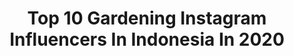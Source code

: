 ---
title: Top 10 Gardening Instagram Influencers In Indonesia In 2020
description: >-
  Find top gardening Instagram influencers in Indonesia in 2020. Most popular hashtags: #gardening #plants #permaculture #garden.
platform: Instagram
profiles:
  - username: "pandasprouts"
    fullname: >-
      NEVI | ORGANIC GARDENING
    location: "Indonesia"
    followers: 28193
    engagement: 111
    commentsToLikes: 0.038864
    id: ckaotw7auxryf0i78arfrm6cr
    verified: false
    hashtags: "#notagardeningpost"
  - username: "sheilla_erlangga"
    fullname: >-
      Sheilla Erlangga
    location: "Indonesia"
    followers: 178600
    engagement: 161
    commentsToLikes: 0.118559
    id: ckap1ahirtqnk0i78khb0lt31
    verified: false
    hashtags: "#cake, #cintabudayaindonesia, #gedungkesenianjakarta, #pancasila"
  - username: "ibunia"
    fullname: >-
      Nia Dinata
    location: "Indonesia"
    followers: 32763
    engagement: 136
    commentsToLikes: 0.051641
    id: ck5q2fea5fr1p0i11b23ombod
    verified: false
    hashtags: "#infusedhoney, #earthday, #beautifulsouls, #miraadalahkita"
  - username: "eagle_03_adam"
    fullname: >-
      Callsign_E03A
    location: "Indonesia"
    followers: 13207
    engagement: 388
    commentsToLikes: 0.023291
    id: ck0tzl3u3qpz80i19ay3go82l
    verified: false
    hashtags: "#airsofter, #cryeofficial, #arcteryx, #airlite"
  - username: "thataljundiah"
    fullname: >-
      Qonitah Al Jundiah
    location: "Indonesia"
    followers: 188724
    engagement: 96
    commentsToLikes: 0.010340
    id: ck8sxh4a4hdfi0j78cgqirie0
    verified: true
    hashtags: "#darirumah, #ramadan, #toomuchistoomuch, #ederratalks"
  - username: "info.fruits"
    fullname: >-
      BUAH BUAHAN
    location: "Indonesia"
    followers: 83279
    engagement: 830
    commentsToLikes: 0.007441
    id: ck0w3p416ujo00i19l0aqogla
    verified: false
    hashtags: "#hydroponics, #orchid, #growyourown, #harvest"
  - username: "rawtransitiondiet"
    fullname: >-
      Damian Gardynik 🌱
    location: "Indonesia"
    followers: 6700
    engagement: 513
    commentsToLikes: 0.062691
    id: ck9wd2bi1dr640j780ut0ekly
    verified: false
    hashtags: "#lockdown, #diversity, #earthday, #plumeria"
  - username: "fithri.maya"
    fullname: >-
      Fithrimaya
    location: "Indonesia"
    followers: 26550
    engagement: 84
    commentsToLikes: 0.045551
    id: ck5zljhyokx0p0i1424p98x1d
    verified: false
    hashtags: "#junglehome, #plants, #bougenville, #plant"
  - username: "zarinkasoiko"
    fullname: >-
      abstract 💀 reflection 💀 glitch
    location: "Indonesia"
    followers: 6375
    engagement: 777
    commentsToLikes: 0.021509
    id: ck8sxhchwhecc0j78p57rx2ea
    verified: false
    hashtags: "#abstractpainting, #streetartfestival, #fantasy, #arte"
  - username: "geertruedy"
    fullname: >-
      Geertruedy Sabatini
    location: "Indonesia"
    followers: 6137
    engagement: 331
    commentsToLikes: 0.039723
    id: ck6ua45lk1dk40j71gv0znpyg
    verified: false
    hashtags: "#tanamdirumah, #practicemakespervert, #piano, #permacultureinbali"
---
